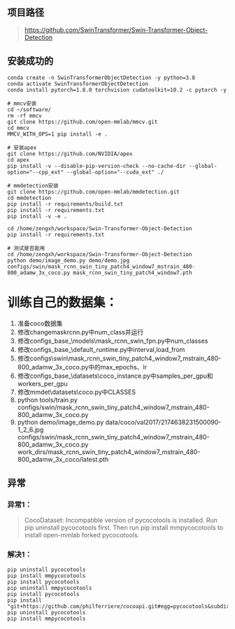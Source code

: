 ## 项目路径
> https://github.com/SwinTransformer/Swin-Transformer-Object-Detection

## 安装成功的

```shell
conda create -n SwinTransformerObjectDetection -y python=3.8
conda activate SwinTransformerObjectDetection
conda install pytorch=1.8.0 torchvision cudatoolkit=10.2 -c pytorch -y

# mmcv安装
cd ~/software/
rm -rf mmcv
git clone https://github.com/open-mmlab/mmcv.git
cd mmcv
MMCV_WITH_OPS=1 pip install -e .

# 安装apex
git clone https://github.com/NVIDIA/apex
cd apex
pip install -v --disable-pip-version-check --no-cache-dir --global-option="--cpp_ext" --global-option="--cuda_ext" ./

# mmdetection安装
git clone https://github.com/open-mmlab/mmdetection.git
cd mmdetection
pip install -r requirements/build.txt
pip install -r requirements.txt
pip install -v -e . 

cd /home/zengxh/workspace/Swin-Transformer-Object-Detection
pip install -r requirements.txt

# 测试是否能用
cd /home/zengxh/workspace/Swin-Transformer-Object-Detection
python demo/image_demo.py demo/demo.jpg configs/swin/mask_rcnn_swin_tiny_patch4_window7_mstrain_480-800_adamw_3x_coco.py mask_rcnn_swin_tiny_patch4_window7.pth
```

# 训练自己的数据集：
1. 准备coco数据集
2. 修改changemaskrcnn.py中num_class并运行
3. 修改configs\_base_\models\mask_rcnn_swin_fpn.py中num_classes
4. 修改configs\_base_\default_runtime.py中interval,load_from
5. 修改configs\swin\mask_rcnn_swin_tiny_patch4_window7_mstrain_480-800_adamw_3x_coco.py中的max_epochs、lr
6. 修改configs\_base_\datasets\coco_instance.py中samples_per_gpu和workers_per_gpu
7. 修改mmdet\datasets\coco.py中CLASSES
8. python tools/train.py configs/swin/mask_rcnn_swin_tiny_patch4_window7_mstrain_480-800_adamw_3x_coco.py
9. python demo/image_demo.py data/coco/val2017/2174638231500090-1_2_6.jpg configs/swin/mask_rcnn_swin_tiny_patch4_window7_mstrain_480-800_adamw_3x_coco.py work_dirs/mask_rcnn_swin_tiny_patch4_window7_mstrain_480-800_adamw_3x_coco/latest.pth

## 异常
### 异常1：
> CocoDataset: Incompatible version of pycocotools is installed. Run pip uninstall pycocotools first. Then run pip install mmpycocotools to install open-mmlab forked pycocotools.
### 解决1：
```shell script
pip uninstall pycocotools
pip install mmpycocotools
pip install pycocotools
pip uninstall mmpycocotools
pip install pycocotools
pip install "git+https://github.com/philferriere/cocoapi.git#egg=pycocotools&subdirectory=PythonAPI"
pip uninstall pycocotools
pip install mmpycocotools
```


